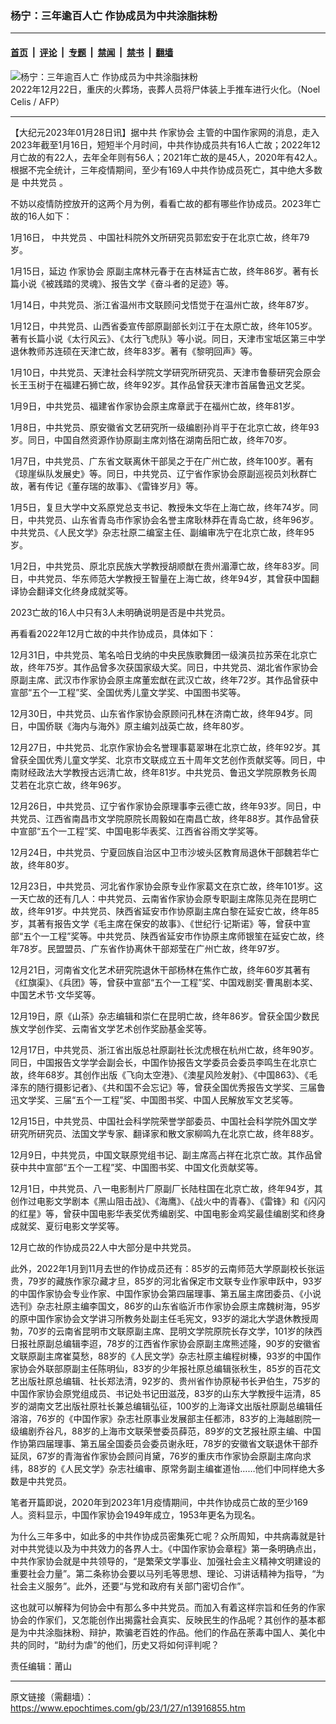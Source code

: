 ### 杨宁：三年逾百人亡 作协成员为中共涂脂抹粉

---

#### [首页](../../../..?n13916855) &nbsp;|&nbsp; [评论](../../../../../epoch-comment?n13916855) &nbsp;|&nbsp; [专题](../../../../../epoch-special?n13916855) &nbsp;|&nbsp; [禁闻](../../../../../epoch-news?n13916855) &nbsp;|&nbsp; [禁书](../../../../../books?n13916855) &nbsp;|&nbsp; [翻墙](https://github.com/gfw-breaker/nogfw/blob/master/README.md?n13916855)


<div><img alt="杨宁：三年逾百人亡 作协成员为中共涂脂抹粉" class="attachment-djy_600_400 size-djy_600_400 wp-post-image" src="https://i.epochtimes.com/assets/uploads/2022/12/id13896509-000_334Z47E-600x400.jpg"/>
<div class="caption">
 2022年12月22日，重庆的火葬场，丧葬人员将尸体装上手推车进行火化。（Noel Celis / AFP）
</div></div><hr/><div class="post_content" id="artbody" itemprop="articleBody">
 <!-- article content begin -->
 <p>
  【大纪元2023年01月28日讯】据中共
  <ok href="https://www.epochtimes.com/gb/tag/%E4%BD%9C%E5%AE%B6%E5%8D%8F%E4%BC%9A.html">
   作家协会
  </ok>
  主管的中国作家网的消息，走入2023年截至1月16日，短短半个月时间，中共作协成员共有16人亡故；2022年12月亡故的有22人，去年全年则有56人；2021年亡故的是45人，2020年有42人。根据不完全统计，三年疫情期间，至少有169人中共作协成员死亡，其中绝大多数是
  <ok href="https://www.epochtimes.com/gb/tag/%E4%B8%AD%E5%85%B1%E5%85%9A%E5%91%98.html">
   中共党员
  </ok>
  。
 </p>
 <p>
  不妨以疫情防控放开的这两个月为例，看看亡故的都有哪些作协成员。2023年亡故的16人如下：
 </p>
 <p>
  1月16日，
  <ok href="https://www.epochtimes.com/gb/tag/%E4%B8%AD%E5%85%B1%E5%85%9A%E5%91%98.html">
   中共党员
  </ok>
  、中国社科院外文所研究员郭宏安于在北京亡故，终年79岁。
 </p>
 <p>
  1月15日，延边
  <ok href="https://www.epochtimes.com/gb/tag/%E4%BD%9C%E5%AE%B6%E5%8D%8F%E4%BC%9A.html">
   作家协会
  </ok>
  原副主席林元春于在吉林延吉亡故，终年86岁。著有长篇小说《被践踏的灵魂》、报告文学《奋斗者的足迹》等。
 </p>
 <p>
  1月14日，中共党员、浙江省温州市文联顾问戈悟觉于在温州亡故，终年87岁。
 </p>
 <p>
  1月12日，中共党员、山西省委宣传部原副部长刘江于在太原亡故，终年105岁。著有长篇小说《太行风云》、《太行飞虎队》等小说。同日，天津市宝坻区第三中学退休教师苏连硕在天津亡故，终年83岁。著有《黎明回声》等。
 </p>
 <p>
  1月10日，中共党员、天津社会科学院文学研究所研究员、天津市鲁藜研究会原会长王玉树于在福建石狮亡故，终年92岁。其作品曾获天津市首届鲁迅文艺奖。
 </p>
 <p>
  1月9日，中共党员、福建省作家协会原主席章武于在福州亡故，终年81岁。
 </p>
 <p>
  1月8日，中共党员、原安徽省文艺研究所一级编剧孙肖平于在北京亡故，终年93岁。同日，中国自然资源作协原副主席刘恪在湖南岳阳亡故，终年70岁。
 </p>
 <p>
  1月7日，中共党员、广东省文联离休干部吴之于在广州亡故，终年100岁。著有《琼崖纵队发展史》等。同日，中共党员、辽宁省作家协会原副巡视员刘秋群亡故，著有传记《董存瑞的故事》、《雷锋岁月》等。
 </p>
 <p>
  1月5日，复旦大学中文系原党总支书记、教授朱文华在上海亡故，终年74岁。同日，中共党员、山东省青岛市作家协会名誉主席耿林莽在青岛亡故，终年96岁。中共党员、《人民文学》杂志社原二编室主任、副编审冼宁在北京亡故，终年95岁。
 </p>
 <p>
  1月2日，中共党员、原北京民族大学教授胡顺猷在贵州湄潭亡故，终年83岁。同日，中共党员、华东师范大学教授王智量在上海亡故，终年94岁，其曾获中国翻译协会翻译文化终身成就奖等。
 </p>
 <p>
  2023亡故的16人中只有3人未明确说明是否是中共党员。
 </p>
 <p>
  再看看2022年12月亡故的中共作协成员，具体如下：
 </p>
 <p>
  12月31日，中共党员、笔名哈日戈纳的中央民族歌舞团一级演员拉苏荣在北京亡故，终年75岁。其作品曾多次获国家级大奖。同日，中共党员、湖北省作家协会原副主席、武汉市作家协会原主席董宏猷在武汉亡故，终年72岁。其作品曾获中宣部“五个一工程”奖、全国优秀儿童文学奖、中国图书奖等。
 </p>
 <p>
  12月30日，中共党员、山东省作家协会原顾问孔林在济南亡故，终年94岁。同日，中国侨联《海内与海外》原主编刘战英亡故，终年80岁。
 </p>
 <p>
  12月27日，中共党员、北京作家协会名誉理事葛翠琳在北京亡故，终年92岁。其曾获全国优秀儿童文学奖、北京市文联成立五十周年文艺创作贡献奖等。同日，中南财经政法大学教授古远清亡故，终年81岁。中共党员、鲁迅文学院原教务长周艾若在北京亡故，终年96岁。
 </p>
 <p>
  12月26日，中共党员、辽宁省作家协会原理事李云德亡故，终年93岁。同日，中共党员、江西省南昌市文学院原院长周毅如在南昌亡故，终年88岁。其作品曾获中宣部“五个一工程”奖、中国电影华表奖、江西省谷雨文学奖等。
 </p>
 <p>
  12月24日，中共党员、宁夏回族自治区中卫市沙坡头区教育局退休干部魏若华亡故，终年80岁。
 </p>
 <p>
  12月23日，中共党员、河北省作家协会原专业作家葛文在京亡故，终年101岁。这一天亡故的还有几人：中共党员、云南省作家协会原专职副主席陈见尧在昆明亡故，终年91岁。中共党员、陕西省延安市作协原副主席白黎在延安亡故，终年85岁，其著有报告文学《毛主席在保安的故事》、《世纪行·记斯诺》等，曾获中宣部“五个一工程”奖等。中共党员、陕西省延安市作协原主席师银笙在延安亡故，终年78岁。民盟盟员、广东省作协离休干部郑莹在广州亡故，终年97岁。
 </p>
 <p>
  12月21日，河南省文化艺术研究院退休干部杨林在焦作亡故，终年60岁其著有《红旗渠》、《兵团》等，曾获中宣部“五个一工程”奖、中国戏剧奖·曹禺剧本奖、中国艺术节·文华奖等。
 </p>
 <p>
  12月19日，原《山茶》杂志编辑和崇仁在昆明亡故，终年86岁。曾获全国少数民族文学创作奖、云南省文学艺术创作奖励基金奖等。
 </p>
 <p>
  12月17日，中共党员、浙江省出版总社原副社长沈虎根在杭州亡故，终年90岁。同日，中国报告文学学会副会长，中国作协报告文学委员会委员李鸣生在北京亡故，终年68岁。其创作出版《飞向太空港》、《澳星风险发射》、《中国863》、《毛泽东的随行摄影记者》、《共和国不会忘记》等，曾获全国优秀报告文学奖、三届鲁迅文学奖、三届“五个一工程”奖、中国图书奖、中国人民解放军文艺奖等。
 </p>
 <p>
  12月15日，中共党员、中国社会科学院荣誉学部委员、中国社会科学院外国文学研究所研究员、法国文学专家、翻译家和散文家柳鸣九在北京亡故，终年88岁。
 </p>
 <p>
  12月9日，中共党员，中国文联原党组书记、副主席高占祥在北京亡故。其作品曾获中共中宣部“五个一工程”奖、中国图书奖、中国文化贡献奖等。
 </p>
 <p>
  12月1日，中共党员、八一电影制片厂原副厂长陆柱国在北京亡故，终年94岁，其创作过电影文学剧本《黑山阻击战》、《海鹰》、《战火中的青春》、《雷锋》和《闪闪的红星》等，曾获中国电影华表奖优秀编剧奖、中国电影金鸡奖最佳编剧奖和终身成就奖、夏衍电影文学奖等。
 </p>
 <p>
  12月亡故的作协成员22人中大部分是中共党员。
 </p>
 <p>
  此外，2022年1月到11月去世的作协成员还有：85岁的云南师范大学原副校长张运贵，79岁的藏族作家尕藏才旦，85岁的河北省保定市文联专业作家申跃中，93岁的中国作家协会专业作家、中国作家协会第四届理事、第五届主席团委员、《小说选刊》杂志社原主编李国文，86岁的山东省临沂市作家协会原主席魏树海，95岁的原中国作家协会文学讲习所教务处副主任毛宪文，93岁的湖北大学退休教授周勃，70岁的云南省昆明市文联原副主席、昆明文学院原院长存文学，101岁的陕西日报社原副总编辑李迢，78岁的江西省作家协会原副主席熊述隆，90岁的安徽省文联原副主席崔莫愁，88岁的《人民文学》杂志社原主编程树榛，93岁的中国作家协会外联部原副主任陈明仙，83岁的少年报社原总编辑张秋生，85岁的百花文艺出版社原总编辑、社长郑法清，92岁的、贵州省作协原秘书长尹伯生，75岁的中国作家协会原党组成员、书记处书记田滋茂，83岁的山东大学教授牛运清，85岁的湖南文艺出版社原社长兼总编辑弘征，100岁的上海译文出版社原副总编辑任溶溶，76岁的《中国作家》杂志社原事业发展部主任都沛，83岁的上海越剧院一级编剧乔谷凡，88岁的上海市文联荣誉委员薛范，89岁的文艺报社原主编、中国作协第四届理事、第五届全国委员会委员谢永旺，78岁的安徽省文联退休干部乔延凤，67岁的青海省作家协会顾问肖黛，76岁的重庆市作家协会原副主席向求纬，88岁的《人民文学》杂志社编审、原常务副主编崔道怡……他们中同样绝大多数是中共党员。
 </p>
 <p>
  笔者开篇即说，2020年到2023年1月疫情期间，中共作协成员亡故的至少169人。资料显示，中国作家协会1949年成立，1953年更名为现名。
 </p>
 <p>
  为什么三年多中，如此多的中共作协成员密集死亡呢？众所周知，中共病毒就是针对中共党徒以及为中共效力的各界人士。《中国作家协会章程》第一条明确点出，中共作家协会就是中共领导的，“是繁荣文学事业、加强社会主义精神文明建设的重要社会力量”。第二条称协会要以马列毛等思想、理论、习讲话精神为指导，“为社会主义服务”。此外，还要“与党和政府有关部门密切合作”。
 </p>
 <p>
  这也就可以解释为何协会中有那么多中共党员。而加入有着这样宗旨和任务的作家协会的作家们，又怎能创作出揭露社会真实、反映民生的作品呢？其创作的基本都是为中共涂脂抹粉、辩护，欺骗老百姓的作品。他们的作品在荼毒中国人、美化中共的同时，“助纣为虐”的他们，历史又将如何评判呢？
 </p>
 <p>
  责任编辑：莆山
 </p>
 <!-- article content end -->
 <div id="below_article_ad">
 </div>
</div>


---

原文链接（需翻墙）：https://www.epochtimes.com/gb/23/1/27/n13916855.htm